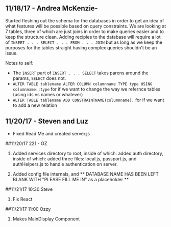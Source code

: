 ## 11/18/17 - Andrea McKenzie- 
Started fleshing out the schema for the databases in order to get an idea of what features will be possible based on query constraints. We are looking at 7 tables, three of which are just joins in order to make queries easier and to keep the structure clean. Adding recipies to the database will require a lot of `INSERT . . . SELECT . . . FROM . . . JOIN` but as long as we keep the purposes for the tables straight having complex queries shouldn't be an issue. 

Notes to self:
- The `INSERT` part of `INSERT . . . SELECT` takes parens around the params, `SELECT` does not. 
- `ALTER TABLE tablename ALTER COLUMN columnname TYPE type USING columnname::type` for if we want to change the way we refernce tables (using ids vs names or whatever)
- `ALTER TABLE tablename ADD CONSTRAINTNAME(columnname);` for if we want to add a new relation

## 11/20/17 - Steven and Luz
- Fixed Read Me and created server.js 

##11/20/17 221 - OZ

1.  Added services directory to root, inside of which: added auth directory, inside of which: added three files: local.js, passport.js, and authHelpers.js to handle authentication on server.

2. Added config file internals, and
** DATABASE NAME HAS BEEN LEFT BLANK WITH "PLEASE FILL ME IN" as a placeholder **

##11/21/17 10:30 Steve
1. Fix React 

##11/21/17 11:00 Ozzy
1. Makes MainDisplay Component
